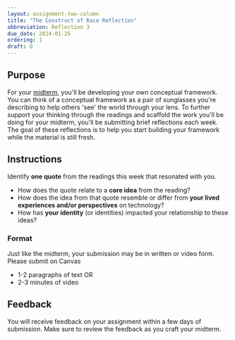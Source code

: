 ```yaml
---
layout: assignment-two-column
title: "The Construct of Race Reflection"
abbreviation: Reflection 3
due_date: 2024-01-25
ordering: 1
draft: 0
---
```


## Purpose
For your [midterm]({{site.baseurl}}/assignments/midterm), you'll be developing your own conceptual framework. You can think of a conceptual framework as a pair of sunglasses you're describing to help others 'see' the world through your lens. To further support your thinking through the readings and scaffold the work you'll be doing for your midterm, you'll be submitting brief reflections each week. The goal of these reflections is to help you start building your framework while the material is still fresh.

## Instructions
Identify **one quote** from the readings this week that resonated with you.
- How does the quote relate to a **core idea** from the reading?
- How does the idea from that quote resemble or differ from **your lived experiences and/or perspectives** on technology?
- How has **your identity** (or identities) impacted your relationship to these ideas?

### Format
Just like the midterm, your submission may be in written or video form. Please submit on Canvas
- 1-2 paragraphs of text OR 
- 2-3 minutes of video

## Feedback
You will receive feedback on your assignment within a few days of submission. Make sure to review the feedback as you craft your midterm.
